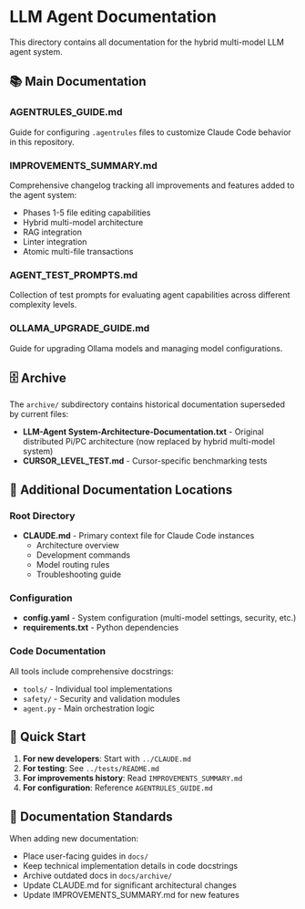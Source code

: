 # LLM Agent Documentation

This directory contains all documentation for the hybrid multi-model LLM agent system.

## 📚 Main Documentation

### **AGENTRULES_GUIDE.md**
Guide for configuring `.agentrules` files to customize Claude Code behavior in this repository.

### **IMPROVEMENTS_SUMMARY.md**
Comprehensive changelog tracking all improvements and features added to the agent system:
- Phases 1-5 file editing capabilities
- Hybrid multi-model architecture
- RAG integration
- Linter integration
- Atomic multi-file transactions

### **AGENT_TEST_PROMPTS.md**
Collection of test prompts for evaluating agent capabilities across different complexity levels.

### **OLLAMA_UPGRADE_GUIDE.md**
Guide for upgrading Ollama models and managing model configurations.

## 🗄️ Archive

The `archive/` subdirectory contains historical documentation superseded by current files:

- **LLM-Agent System-Architecture-Documentation.txt** - Original distributed Pi/PC architecture (now replaced by hybrid multi-model system)
- **CURSOR_LEVEL_TEST.md** - Cursor-specific benchmarking tests

## 📖 Additional Documentation Locations

### Root Directory
- **CLAUDE.md** - Primary context file for Claude Code instances
  - Architecture overview
  - Development commands
  - Model routing rules
  - Troubleshooting guide

### Configuration
- **config.yaml** - System configuration (multi-model settings, security, etc.)
- **requirements.txt** - Python dependencies

### Code Documentation
All tools include comprehensive docstrings:
- `tools/` - Individual tool implementations
- `safety/` - Security and validation modules
- `agent.py` - Main orchestration logic

## 🚀 Quick Start

1. **For new developers**: Start with `../CLAUDE.md`
2. **For testing**: See `../tests/README.md`
3. **For improvements history**: Read `IMPROVEMENTS_SUMMARY.md`
4. **For configuration**: Reference `AGENTRULES_GUIDE.md`

## 📝 Documentation Standards

When adding new documentation:
- Place user-facing guides in `docs/`
- Keep technical implementation details in code docstrings
- Archive outdated docs in `docs/archive/`
- Update CLAUDE.md for significant architectural changes
- Update IMPROVEMENTS_SUMMARY.md for new features
